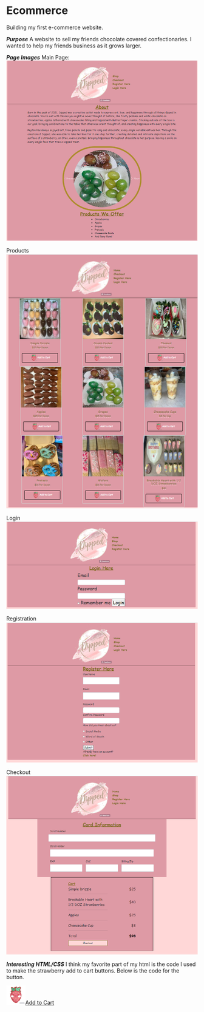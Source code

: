 # Ecommerce

Building my first e-commerce website.

**_Purpose_**
A website to sell my friends chocolate covered confectionaries. I wanted to help my friends business as it grows larger.

**_Page Images_**
Main Page:
![Main Page](./images/home.png "Home page")

Products
![Products Page](./images/products.png "Products")

Login
![Login Page](./images/login.png "Login")

Registration
![Registration Page](./images/register.png "Registration")

Checkout
![Checkout Page](./images/checkout.png "Checkout")

**_Interesting HTML/CSS_**
I think my favorite part of my html is the code I used to make the strawberry add to cart buttons. Below is the code for the button.

<a
                      href="#"
                      class="btn btn-primary"
                      style="background: none; border-color: black"
                      ><img
                        src="./images/cute-straw.png.png"
                        alt="Add to cart strawberry"
                        style="width: 50px; margin: 0; padding: 0%"
                      />Add to Cart</a
                    >
